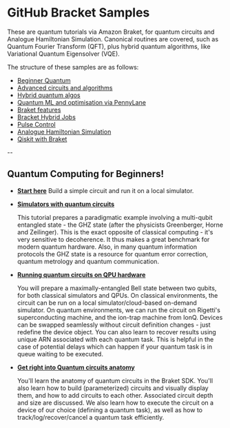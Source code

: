 # GitHub Bracket Samples

These are quantum tutorials via Amazon Braket, for quantum circuits and Analogue Hamiltonian Simulation. Canonical routines are covered, such as Quantum Fourier Transform (QFT), plus hybrid quantum algorithms, like Variational Quantum Eigensolver (VQE).

The structure of these samples are as follows:

- [Beginner Quantum](#simple)
- [Advanced circuits and algorithms](#advanced)
- [Hybrid quantum algos](#hybrid)
- [Quantum ML and optimisation via PennyLane](#pennylane)
- [Braket features](#braket)
- [Bracket Hybrid Jobs](#jobs)
- [Pulse Control](#pulse)
- [Analogue Hamiltonian Simulation](#ahs)
- [Qiskit with Braket](#qiskit)

--
## <a name="simple">Quantum Computing for Beginners!</a>
* [**Start here**](examples/getting_started/0_Getting_started/0_Getting_starated.ipynb)
Build a simple circuit and run it on a local simulator.

* [**Simulators with quantum circuits**](examples/getting_started/1_Running_quantum_circuits_on_simulators/1_Running_quantum_circuits_on_simultors.ipynb)

  This tutorial prepares a paradigmatic example involving a multi-qubit entangled state - the GHZ state (after the physicists Greenberger, Horne and Zeilinger). This is the exact opposite of classical computing - it's very sensitive to decoherence. It thus makes a great benchmark for modern quantum hardware. Also, in many quantum information protocols the GHZ state is a resource for quantum error correction, quantum metrology and quantum communication.

* [**Running quantum circuits on QPU hardware**](examples/getting_started/2_Running_quantum_circuits_on_QPU_devices/2_Running_quantum_circuits_on_QPU_devices.ipynb)

  You will prepare a maximally-entangled Bell state between two qubits, for both classical simulators and QPUs.
  On classical environments, the circuit can be run on a local simulator/cloud-based on-demand simulator.
  On quantum environments, we can run the circuit on Rigetti's superconducting machine, and the ion-trap machine from IonQ. Devices can be swapped seamlessly without circuit definition changes - just redefine the device object. You can also learn to recover results using unique ARN associated with each quantum task. This is helpful in the case of potential delays which can happen if your quantum task is in queue waiting to be executed. 

* [**Get right into Quantum circuits anatomy**](examples/getting_started?3_Deep_dive_into_the_anatomy_of_quantum_circuits/3_Deep_dive_into_the_anatomy_of_quantum_circuits.ipynb)

  You'll learn the anatomy of quantum circuits in the Braket SDK. You'll also learn how to build (parameterized) circuits and visually display them, and how to add circuits to each other. Associated circuit depth and size are discussed. We also learn how to execute the circuit on a device of our choice (defining a quantum task), as well as how to track/log/recover/cancel a quantum task efficiently.